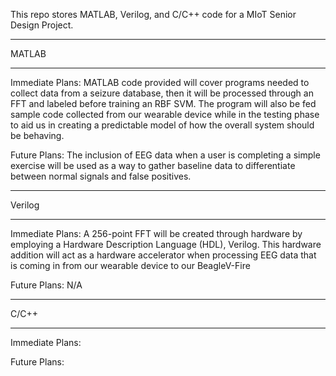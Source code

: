 This repo stores MATLAB, Verilog, and C/C++ code for a MIoT Senior Design Project.
______________________________
MATLAB
______________________________
Immediate Plans:
MATLAB code provided will cover programs needed to collect data from a seizure database, 
then it will be processed through an FFT and labeled before training an RBF SVM.
The program will also be fed sample code collected from our wearable device while 
in the testing phase to aid us in creating a predictable model of how the overall system
should be behaving.

Future Plans:
The inclusion of EEG data when a user is completing a simple exercise will be used 
as a way to gather baseline data to differentiate between normal signals and false positives.

______________________________
Verilog
______________________________
Immediate Plans:
A 256-point FFT will be created through hardware by employing a Hardware Description 
Language (HDL), Verilog. This hardware addition will act as a hardware accelerator 
when processing EEG data that is coming in from our wearable device to our BeagleV-Fire

Future Plans:
N/A

______________________________
C/C++
______________________________
Immediate Plans:


Future Plans:


